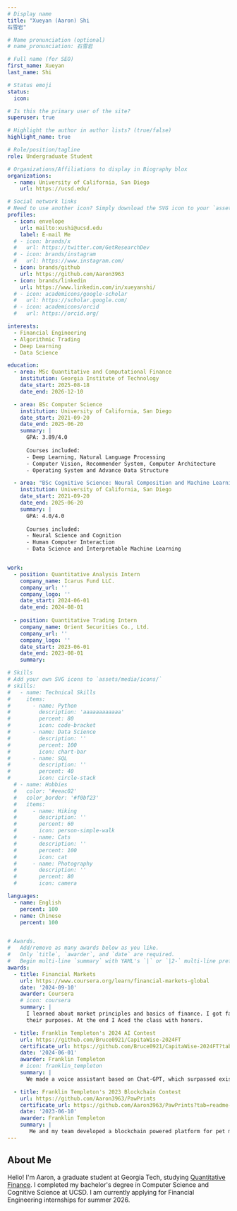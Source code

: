 ```yaml
---
# Display name
title: "Xueyan (Aaron) Shi
石雪岩"

# Name pronunciation (optional)
# name_pronunciation: 石雪岩

# Full name (for SEO)
first_name: Xueyan
last_name: Shi

# Status emoji
status:
  icon: 

# Is this the primary user of the site?
superuser: true

# Highlight the author in author lists? (true/false)
highlight_name: true

# Role/position/tagline
role: Undergraduate Student

# Organizations/Affiliations to display in Biography blox
organizations:
  - name: University of California, San Diego
    url: https://ucsd.edu/

# Social network links
# Need to use another icon? Simply download the SVG icon to your `assets/media/icons/` folder.
profiles:
  - icon: envelope
    url: mailto:xushi@ucsd.edu
    label: E-mail Me
  # - icon: brands/x
  #   url: https://twitter.com/GetResearchDev
  # - icon: brands/instagram
  #   url: https://www.instagram.com/
  - icon: brands/github
    url: https://github.com/Aaron3963
  - icon: brands/linkedin
    url: https://www.linkedin.com/in/xueyanshi/
  # - icon: academicons/google-scholar
  #   url: https://scholar.google.com/
  # - icon: academicons/orcid
  #   url: https://orcid.org/

interests:
  - Financial Engineering
  - Algorithmic Trading
  - Deep Learning
  - Data Science

education:
  - area: MSc Quantitative and Computational Finance
    institution: Georgia Institute of Technology
    date_start: 2025-08-18
    date_end: 2026-12-10

  - area: BSc Computer Science
    institution: University of California, San Diego
    date_start: 2021-09-20
    date_end: 2025-06-20
    summary: |
      GPA: 3.89/4.0
      
      Courses included:
      - Deep Learning, Natural Language Processing
      - Computer Vision, Recommender System, Computer Architecture
      - Operating System and Advance Data Structure

  - area: "BSc Cognitive Science: Neural Composition and Machine Learning"
    institution: University of California, San Diego
    date_start: 2021-09-20
    date_end: 2025-06-20
    summary: |
      GPA: 4.0/4.0
      
      Courses included:
      - Neural Science and Cognition
      - Human Computer Interaction
      - Data Science and Interpretable Machine Learning


work:
  - position: Quantitative Analysis Intern
    company_name: Icarus Fund LLC.
    company_url: ''
    company_logo: ''
    date_start: 2024-06-01
    date_end: 2024-08-01
    
  - position: Quantitative Trading Intern
    company_name: Orient Securities Co., Ltd.
    company_url: ''
    company_logo: ''
    date_start: 2023-06-01
    date_end: 2023-08-01
    summary: 

# Skills
# Add your own SVG icons to `assets/media/icons/`
# skills:
#   - name: Technical Skills
#     items:
#       - name: Python
#         description: 'aaaaaaaaaaaa'
#         percent: 80
#         icon: code-bracket
#       - name: Data Science
#         description: ''
#         percent: 100
#         icon: chart-bar
#       - name: SQL
#         description: ''
#         percent: 40
#         icon: circle-stack
  # - name: Hobbies
  #   color: '#eeac02'
  #   color_border: '#f0bf23'
  #   items:
  #     - name: Hiking
  #       description: ''
  #       percent: 60
  #       icon: person-simple-walk
  #     - name: Cats
  #       description: ''
  #       percent: 100
  #       icon: cat
  #     - name: Photography
  #       description: ''
  #       percent: 80
  #       icon: camera

languages:
  - name: English
    percent: 100
  - name: Chinese
    percent: 100


# Awards.
#   Add/remove as many awards below as you like.
#   Only `title`, `awarder`, and `date` are required.
#   Begin multi-line `summary` with YAML's `|` or `|2-` multi-line prefix and indent 2 spaces below.
awards:
  - title: Financial Markets
    url: https://www.coursera.org/learn/financial-markets-global
    date: '2024-09-10'
    awarder: Coursera
    # icon: coursera
    summary: |
      I learned about market principles and basics of finance. I got familiar with different kinds of financial products and 
      their purposes. At the end I Aced the class with honors.

  - title: Franklin Templeton's 2024 AI Contest
    url: https://github.com/Bruce0921/CapitaWise-2024FT
    certificate_url: https://github.com/Bruce0921/CapitaWise-2024FT?tab=readme-ov-file#capitawise---ai-driven-customer-service-chatbot-for-chase-bank
    date: '2024-06-01'
    awarder: Franklin Templeton
    # icon: franklin_templeton
    summary: |
      We made a voice assistant based on Chat-GPT, which surpassed existing products used in commercial banks. Our assistant is able to guide users through the application or website based on their request, while give feedback or alter task during instructions. We won second place with a reward of $7000.

  - title: Franklin Templeton's 2023 Blockchain Contest
    url: https://github.com/Aaron3963/PawPrints
    certificate_url: https://github.com/Aaron3963/PawPrints?tab=readme-ov-file#congratulations
    date: '2023-06-10'
    awarder: Franklin Templeton
    summary: |
       Me and my team developed a blockchain powered platform for pet medical record tracking and sharing, ultimately securing first place and winning $15000 in Franklin Templeton’s 2023 Blockchain Contest. 
---
```


## About Me

Hello! I'm Aaron, a graduate student at Georgia Tech, studying [Quantitative Finance](https://qcf.gatech.edu/). I completed my bachelor's degree in Computer Science and Cognitive Science at UCSD. I am currently applying for Financial Engineering internships for summer 2026.
